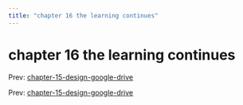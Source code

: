 ```yaml
---
title: "chapter 16 the learning continues"
---
```


# chapter 16 the learning continues

Prev: [chapter-15-design-google-drive](chapter-15-design-google-drive.md)

Prev: [chapter-15-design-google-drive](chapter-15-design-google-drive.md)
